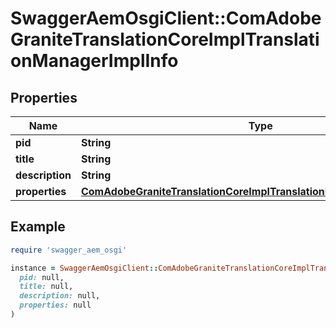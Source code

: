 # SwaggerAemOsgiClient::ComAdobeGraniteTranslationCoreImplTranslationManagerImplInfo

## Properties

| Name | Type | Description | Notes |
| ---- | ---- | ----------- | ----- |
| **pid** | **String** |  | [optional] |
| **title** | **String** |  | [optional] |
| **description** | **String** |  | [optional] |
| **properties** | [**ComAdobeGraniteTranslationCoreImplTranslationManagerImplProperties**](ComAdobeGraniteTranslationCoreImplTranslationManagerImplProperties.md) |  | [optional] |

## Example

```ruby
require 'swagger_aem_osgi'

instance = SwaggerAemOsgiClient::ComAdobeGraniteTranslationCoreImplTranslationManagerImplInfo.new(
  pid: null,
  title: null,
  description: null,
  properties: null
)
```


